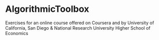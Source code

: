 # AlgorithmicToolbox
Exercises for an online course offered on Coursera and by University of California, San Diego &amp; National Research University Higher School of Economics
